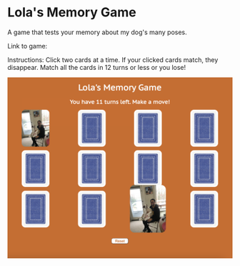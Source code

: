 # Lola's Memory Game

A game that tests your memory about my dog's many poses.

Link to game:

Instructions: Click two cards at a time. If your clicked cards match, they disappear. Match all the cards in 12 turns or less or you lose!

![](images/game-screenshot.png)






